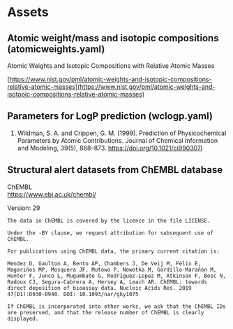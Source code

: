 
Assets
===================================================


## Atomic weight/mass and isotopic compositions (atomicweights.yaml)

Atomic Weights and Isotopic Compositions with Relative Atomic Masses

[https://www.nist.gov/pml/atomic-weights-and-isotopic-compositions-relative-atomic-masses](https://www.nist.gov/pml/atomic-weights-and-isotopic-compositions-relative-atomic-masses)


## Parameters for LogP prediction (wclogp.yaml)

1. Wildman, S. A. and Crippen, G. M. (1999). Prediction of Physicochemical
   Parameters by Atomic Contributions. Journal of Chemical Information and
   Modeling, 39(5), 868–873. https://doi.org/10.1021/ci990307l


## Structural alert datasets from ChEMBL database

ChEMBL  
https://www.ebi.ac.uk/chembl/

Version: 29

```
The data in ChEMBL is covered by the licence in the file LICENSE.

Under the -BY clause, we request attribution for subsequent use of ChEMBL.

For publications using ChEMBL data, the primary current citation is:

Mendez D, Gaulton A, Bento AP, Chambers J, De Veij M, Félix E, Magariños MP, Mosquera JF, Mutowo P, Nowotka M, Gordillo-Marañón M, Hunter F, Junco L, Mugumbate G, Rodriguez-Lopez M, Atkinson F, Bosc N, Radoux CJ, Segura-Cabrera A, Hersey A, Leach AR. ChEMBL: towards direct deposition of bioassay data. Nucleic Acids Res. 2019 47(D1):D930-D940. DOI: 10.1093/nar/gky1075

If ChEMBL is incorporated into other works, we ask that the ChEMBL IDs are preserved, and that the release number of ChEMBL is clearly displayed.
```